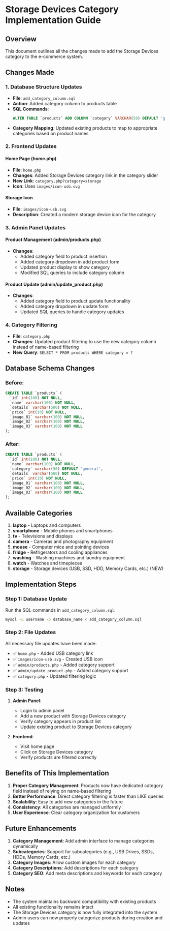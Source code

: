 # Storage Devices Category Implementation Guide

## Overview
This document outlines all the changes made to add the Storage Devices category to the e-commerce system.

## Changes Made

### 1. Database Structure Updates
- **File**: `add_category_column.sql`
- **Action**: Added category column to products table
- **SQL Commands**:
  ```sql
  ALTER TABLE `products` ADD COLUMN `category` VARCHAR(50) DEFAULT 'general' AFTER `name`;
  ```
- **Category Mapping**: Updated existing products to map to appropriate categories based on product names

### 2. Frontend Updates

#### Home Page (home.php)
- **File**: `home.php`
- **Changes**: Added Storage Devices category link in the category slider
- **New Link**: `category.php?category=storage`
- **Icon**: Uses `images/icon-usb.svg`

#### Storage Icon
- **File**: `images/icon-usb.svg`
- **Description**: Created a modern storage device icon for the category

### 3. Admin Panel Updates

#### Product Management (admin/products.php)
- **Changes**:
  - Added category field to product insertion
  - Added category dropdown in add product form
  - Updated product display to show category
  - Modified SQL queries to include category column

#### Product Update (admin/update_product.php)
- **Changes**:
  - Added category field to product update functionality
  - Added category dropdown in update form
  - Updated SQL queries to handle category updates

### 4. Category Filtering
- **File**: `category.php`
- **Changes**: Updated product filtering to use the new category column instead of name-based filtering
- **New Query**: `SELECT * FROM products WHERE category = ?`

## Database Schema Changes

### Before:
```sql
CREATE TABLE `products` (
  `id` int(100) NOT NULL,
  `name` varchar(100) NOT NULL,
  `details` varchar(500) NOT NULL,
  `price` int(10) NOT NULL,
  `image_01` varchar(100) NOT NULL,
  `image_02` varchar(100) NOT NULL,
  `image_03` varchar(100) NOT NULL
);
```

### After:
```sql
CREATE TABLE `products` (
  `id` int(100) NOT NULL,
  `name` varchar(100) NOT NULL,
  `category` varchar(50) DEFAULT 'general',
  `details` varchar(500) NOT NULL,
  `price` int(10) NOT NULL,
  `image_01` varchar(100) NOT NULL,
  `image_02` varchar(100) NOT NULL,
  `image_03` varchar(100) NOT NULL
);
```

## Available Categories
1. **laptop** - Laptops and computers
2. **smartphone** - Mobile phones and smartphones
3. **tv** - Televisions and displays
4. **camera** - Cameras and photography equipment
5. **mouse** - Computer mice and pointing devices
6. **fridge** - Refrigerators and cooling appliances
7. **washing** - Washing machines and laundry equipment
8. **watch** - Watches and timepieces
9. **storage** - Storage devices (USB, SSD, HDD, Memory Cards, etc.) (NEW)

## Implementation Steps

### Step 1: Database Update
Run the SQL commands in `add_category_column.sql`:
```bash
mysql -u username -p database_name < add_category_column.sql
```

### Step 2: File Updates
All necessary file updates have been made:
- ✅ `home.php` - Added USB category link
- ✅ `images/icon-usb.svg` - Created USB icon
- ✅ `admin/products.php` - Added category support
- ✅ `admin/update_product.php` - Added category support
- ✅ `category.php` - Updated filtering logic

### Step 3: Testing
1. **Admin Panel**: 
   - Login to admin panel
   - Add a new product with Storage Devices category
   - Verify category appears in product list
   - Update existing product to Storage Devices category

2. **Frontend**:
   - Visit home page
   - Click on Storage Devices category
   - Verify products are filtered correctly

## Benefits of This Implementation

1. **Proper Category Management**: Products now have dedicated category field instead of relying on name-based filtering
2. **Better Performance**: Direct category filtering is faster than LIKE queries
3. **Scalability**: Easy to add new categories in the future
4. **Consistency**: All categories are managed uniformly
5. **User Experience**: Clear category organization for customers

## Future Enhancements

1. **Category Management**: Add admin interface to manage categories dynamically
2. **Subcategories**: Support for subcategories (e.g., USB Drives, SSDs, HDDs, Memory Cards, etc.)
3. **Category Images**: Allow custom images for each category
4. **Category Descriptions**: Add descriptions for each category
5. **Category SEO**: Add meta descriptions and keywords for each category

## Notes
- The system maintains backward compatibility with existing products
- All existing functionality remains intact
- The Storage Devices category is now fully integrated into the system
- Admin users can now properly categorize products during creation and updates
